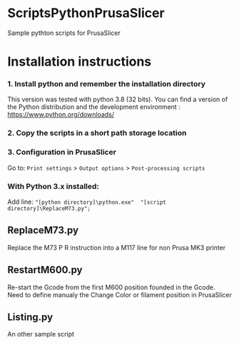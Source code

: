 # ScriptsPythonPrusaSlicer
Sample pythton scripts for PrusaSlicer

# Installation instructions

### 1. Install python and remember the installation directory 
This version was tested with python 3.8 (32 bits).
You can find a version of the Python distribution and the development environment : https://www.python.org/downloads/

### 2. Copy the scripts in a short path storage location

### 3. Configuration in PrusaSlicer 
Go to: `Print settings` > `Output options` > `Post-processing scripts`

### With Python 3.x installed:
Add line: `"[python directory]\python.exe"  "[script directory]\ReplaceM73.py";`


ReplaceM73.py
--

Replace the M73 P R instruction into a M117 line for non Prusa MK3 printer

RestartM600.py
--

Re-start the Gcode from the first M600 position founded in the Gcode. Need to define manualy the Change Color or filament position in PrusaSlicer

Listing.py
--

An other sample script
